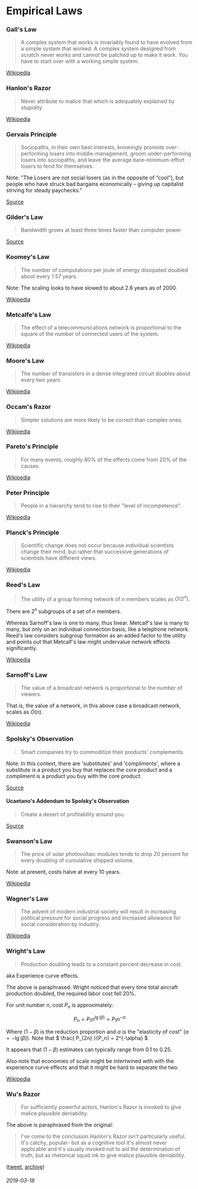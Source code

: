 Empirical Laws
===

### Gall's Law

> A complex system that works is invariably found to have evolved from a simple system that worked. A complex system designed from scratch never works and cannot be patched up to make it work. You have to start over with a working simple system.

[Wikipedia](https://en.wikipedia.org/wiki/John_Gall_(author))

### Hanlon's Razor

> Never attribute to malice that which is adequately explained by stupidity.

[Wikipedia](https://en.wikipedia.org/wiki/Hanlon%27s_razor)

### Gervais Principle

> Sociopaths, in their own best interests, knowingly promote over-performing losers into middle-management, groom under-performing losers into sociopaths, and leave the average bare-minimum-effort losers to fend for themselves.

Note: "The Losers are not social losers (as in the opposite of “cool”), but people who have struck bad bargains economically – giving up capitalist striving for steady paychecks."

[Source](https://www.ribbonfarm.com/2009/10/07/the-gervais-principle-or-the-office-according-to-the-office/)

### Gilder's Law

> Bandwidth grows at least three times faster than computer power

[Source](https://www.netlingo.com/word/gilders-law.php)

### Koomey's Law

> The number of computations per joule of energy dissipated doubled about every 1.57 years.

Note: The scaling looks to have slowed to about 2.6 years as of 2000.

[Wikipedia](https://en.wikipedia.org/wiki/Koomey%27s_law)

### Metcalfe's Law

> The effect of a telecommunications network is proportional to the square of the number of connected users of the system.

[Wikipedia](https://en.wikipedia.org/wiki/Metcalfe's_law)


### Moore's Law

> The number of transistors in a dense integrated circuit doubles about every two years.

[Wikipedia](https://en.wikipedia.org/wiki/Moore's_law)

### Occam's Razor

> Simpler solutions are more likely to be correct than complex ones.

[Wikipedia](https://en.wikipedia.org/wiki/Occam%27s_razor)

### Pareto's Principle

> For many events, roughly 80% of the effects come from 20% of the causes.

[Wikipedia](https://en.wikipedia.org/wiki/Pareto_principle)


### Peter Principle

>  People in a hierarchy tend to rise to their "level of incompetence".

[Wikipedia](https://en.wikipedia.org/wiki/Peter_principle)

### Planck's Principle

> Scientific change does not occur because individual scientists change their mind, but rather that successive generations of scientists have different views.

[Wikipedia](https://en.wikipedia.org/wiki/Planck%27s_principle)

### Reed's Law

> The utility of a group forming network of $n$ members scales as $O(2^n)$.

There are $2^n$ subgroups of a set of $n$ members.

Whereas Sarnoff's law is one to many, thus linear.
Metcalf's law is many to many, but only on an individual connection basis, like a telephone network.
Reed's law considers subgroup formation as an added factor to the utility
and points out that Metcalf's law might undervalue network effects significantly.

[Wikipedia](https://en.wikipedia.org/wiki/Reed%27s_law)

### Sarnoff's Law

> The value of a broadcast network is proportional to the number of viewers.

That is, the value of a network, in this above case a broadcast network, scales as $O(n)$.

[Wikipedia](https://en.wikipedia.org/wiki/David_Sarnoff)

### Spolsky's Observation

> Smart companies try to commoditize their products' complements.

Note: In this context, there are 'substitutes' and 'compliments', where
a substitute is a product you buy that replaces the core product and a compliment
is a product you buy with the core product.

[Source](https://www.gwern.net/Complement)

#### Ucaetano's Addendum to Spolsky's Observation

> Create a desert of profitability around you.

[Source](https://news.ycombinator.com/item?id=17048329)

### Swanson's Law

>  The price of solar photovoltaic modules tends to drop 20 percent for every doubling of cumulative shipped volume.

Note: at present, costs halve at every 10 years.

[Wikipedia](https://en.wikipedia.org/wiki/Swanson's_law)

### Wagner's Law

> The advent of modern industrial society will result in increasing political pressure for social progress and increased allowance for social consideration by industry.

[Wikipedia](https://en.wikipedia.org/wiki/Wagner%27s_law)

### Wright's Law

> Production doubling leads to a constant percent decrease in cost.

aka Experience curve effects.

The above is paraphrased.
Wright noticed that every time total aircraft production doubled, the required labor cost fell 20%.

For unit number $n$, cost $P_n$ is approximately:

$$
P_n = P_1 n^{ \lg(\beta) } = P_1 n^{-\alpha}
$$

Where $(1-\beta)$ is the reduction proportion and $\alpha$ is the "elasticity of cost" ($\alpha = -\lg(\beta)$).
Note that $ \frac{ P_{2n} }{P_n} = 2^{-\alpha} $

It appears that $(1-\beta)$ estimates can typically range from $0.1$ to $0.25$.

Also note that economies of scale might be intertwined with with the experience curve effects and that it might be hard to separate the two.

[Wikipedia](https://en.wikipedia.org/wiki/Experience_curve_effects)

### Wu's Razor

> For sufficiently powerful actors, Hanlon's Razor is invoked to give malice plausible deniability.

The above is paraphrased from the original:

> I've come to the conclusion Hanlon's Razor isn't particularly useful.
> It's catchy, popular- but as a cognitive tool it's almost never applicable
> and it's usually invoked not to aid the determination of truth, but as
> rhetorical squid ink to give malice plausible deniability.

([tweet](https://twitter.com/RealSexyCyborg/status/1324833812228919296), [archive](https://web.archive.org/web/20210301050710/https://twitter.com/RealSexyCyborg/status/1324833812228919296))


###### 2019-03-18
